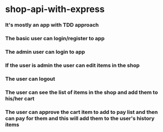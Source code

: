 # shop-api-with-express
### It's mostly an app with TDD approach

### The basic user can login/register to app
### The admin user can login to app
### If the user is admin the user can edit items in the shop
### The user can logout
### The user can see the list of items in the shop and add them to his/her cart
### The user can approve the cart item to add to pay list and then can pay for them and this will add them to the user's history items




